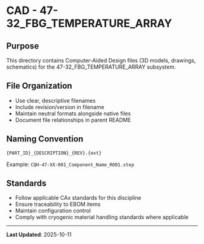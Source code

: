 # CAD - 47-32_FBG_TEMPERATURE_ARRAY

## Purpose

This directory contains Computer-Aided Design files (3D models, drawings, schematics) for the 47-32_FBG_TEMPERATURE_ARRAY subsystem.

## File Organization

- Use clear, descriptive filenames
- Include revision/version in filename
- Maintain neutral formats alongside native files
- Document file relationships in parent README

## Naming Convention

```
{PART_ID}_{DESCRIPTION}_{REV}.{ext}
```

Example: `CQH-47-XX-001_Component_Name_R001.step`

## Standards

- Follow applicable CAx standards for this discipline
- Ensure traceability to EBOM items
- Maintain configuration control
- Comply with cryogenic material handling standards where applicable

---

**Last Updated**: 2025-10-11
